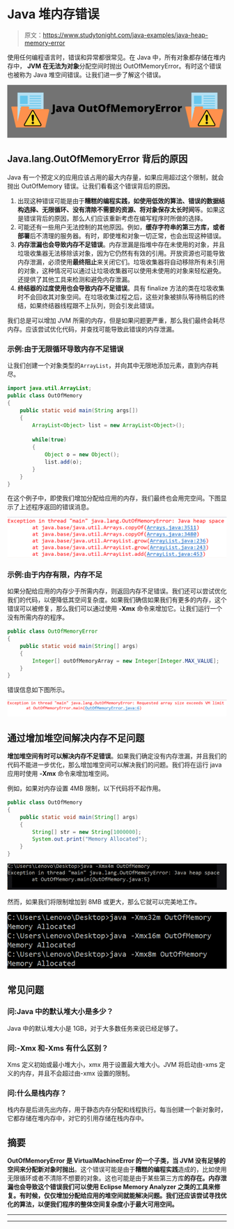 # Java 堆内存错误

> 原文：<https://www.studytonight.com/java-examples/java-heap-memory-error>

使用任何编程语言时，错误和异常都很常见。在 Java 中，所有对象都存储在堆内存中， **JVM 在无法为对象**分配空间时抛出 OutOfMemoryError。有时这个错误也被称为 Java 堆空间错误。让我们进一步了解这个错误。

![Java OutOfMemory Error](img/384f7bd54fcbd1deb6b4cfe439c328c0.png)

## Java.lang.OutOfMemoryError 背后的原因

Java 有一个预定义的应用应该占用的最大内存量，如果应用超过这个限制，就会抛出 OutOfMemory 错误。让我们看看这个错误背后的原因。

1.  出现这种错误可能是由于**糟糕的编程实践，如使用低效的算法、错误的数据结构选择、无限循环、没有清除不需要的资源、将对象保存太长时间**等。如果这是错误背后的原因，那么人们应该重新考虑在编写程序时所做的选择。
2.  可能还有一些用户无法控制的其他原因。例如，**缓存字符串的第三方库，或者部署**后不清理的服务器。有时，即使堆和对象一切正常，也会出现这种错误。
3.  **内存泄漏也会导致内存不足错误**。内存泄漏是指堆中存在未使用的对象，并且垃圾收集器无法移除该对象，因为它仍然有有效的引用。开放资源也可能导致内存泄漏，必须使用**最终阻止**来关闭它们。垃圾收集器将自动移除所有未引用的对象，这种情况可以通过让垃圾收集器可以使用未使用的对象来轻松避免。还提供了其他工具来检测和避免内存泄漏。
4.  **终结器的过度使用也会导致内存不足错误**。具有 finalize 方法的类在垃圾收集时不会回收其对象空间。在垃圾收集过程之后，这些对象被排队等待稍后的终结，如果终结器线程跟不上队列，则会引发此错误。

我们总是可以增加 JVM 所需的内存，但是如果问题更严重，那么我们最终会耗尽内存。应该尝试优化代码，并查找可能导致此错误的内存泄漏。

### 示例:由于无限循环导致内存不足错误

让我们创建一个对象类型的`ArrayList`，并向其中无限地添加元素，直到内存耗尽。

```java
import java.util.ArrayList;
public class OutOfMemory
{
	public static void main(String args[])
	{
		ArrayList<Object> list = new ArrayList<Object>();

		while(true)
		{
			Object o = new Object();
			list.add(o);
		}
	}
}
```

在这个例子中，即使我们增加分配给应用的内存，我们最终也会用完空间。下图显示了上述程序返回的错误消息。

![OutOfMemory Error](img/60829680f84e91574f3f8b20a86c31b7.png)

### 示例:由于内存有限，内存不足

如果分配给应用的内存少于所需内存，则返回内存不足错误。我们还可以尝试优化我们的代码，以便降低其空间复杂度。如果我们确信如果我们有更多的内存，这个错误可以被修复，那么我们可以通过使用 **-Xmx** 命令来增加它。让我们运行一个没有所需内存的程序。

```java
public class OutOfMemoryError
{
	public static void main(String[] args)
	{
		Integer[] outOfMemoryArray = new Integer[Integer.MAX_VALUE];
	}
} 
```

错误信息如下图所示。

![OutOfMemory Error](img/879a18dd8c908472030d0bd2c3391d3b.png)

## 通过增加堆空间解决内存不足问题

**增加堆空间有时可以解决内存不足错误**。如果我们确定没有内存泄漏，并且我们的代码不能进一步优化，那么增加堆空间可以解决我们的问题。我们将在运行 java 应用时使用 **-Xmx** 命令来增加堆空间。

例如，如果对内存设置 4MB 限制，以下代码将不起作用。

```java
public class OutOfMemory
{
	public static void main(String[] args)
	{
		String[] str = new String[1000000];
		System.out.print("Memory Allocated");
	}
}
```

![OutOfMemoryError because insufficient memory was allocated to the application](img/6033397d64a7aa20c9573cb8bf91de31.png)

然而，如果我们将限制增加到 8MB 或更大，那么它就可以完美地工作。

![Application runs if we allocate 8MB or more space.](img/a64e1ffc073b7449b7a83ae45f0b236a.png)

## 常见问题

### 问:Java 中的默认堆大小是多少？

Java 中的默认堆大小是 1GB，对于大多数任务来说已经足够了。

### 问:-Xmx 和-Xms 有什么区别？

Xms 定义初始或最小堆大小，xmx 用于设置最大堆大小。JVM 将启动由-xms 定义的内存，并且不会超过由-xmx 设置的限制。

### 问:什么是栈内存？

栈内存是后进先出内存，用于静态内存分配和线程执行。每当创建一个新对象时，它都存储在堆内存中，对它的引用存储在栈内存中。

## 摘要

**OutOfMemoryError 是 VirtualMachineError 的一个子类，当 JVM 没有足够的空间来分配新对象时抛出**。这个错误可能是由于**糟糕的编程实践**造成的，比如使用无限循环或者不清除不想要的对象。这也可能是由于某些第三方库**的存在。**内存泄漏也会导致这个错误**我们可以使用 Eclipse Memory Analyzer 之类的工具来修复。有时候，仅仅增加分配给应用的堆空间就能解决问题。我们还应该尝试寻找优化的算法，以便我们程序的整体空间复杂度小于最大可用空间。**

* * *

* * *